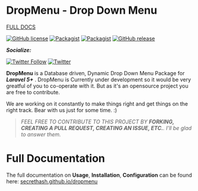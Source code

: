 DropMenu - Drop Down Menu
=======

[FULL DOCS](https://secrethash.github.io/dropmenu)

[![GitHub license](https://img.shields.io/badge/license-MIT-blue.svg?style=flat-square)](https://raw.githubusercontent.com/secrethash/dropmenu/master/LICENSE) [![Packagist](https://img.shields.io/packagist/dt/secrethash/dropmenu.svg?style=flat-square)](https://packagist.org/packages/secrethash/dropmenu) [![Packagist](https://img.shields.io/packagist/v/secrethash/dropmenu.svg?style=flat-square)](https://packagist.org/packages/secrethash/dropmenu) [![GitHub release](https://img.shields.io/github/release/secrethash/dropmenu.svg?style=flat-square)](https://packagist.org/packages/secrethash/dropmenu)

***Socialize:***

[![Twitter Follow](https://img.shields.io/twitter/follow/secrethash.svg?style=social&label=Follow&style=flat-square)](https://twitter.com/secrethash) [![Twitter](https://img.shields.io/twitter/url/https/github.com/secrethash/dropmenu.svg?style=social&style=flat-square)](https://twitter.com/intent/tweet?text=Wow:&url=%5Bobject%20Object%5D)

**DropMenu** is a Database driven, Dynamic Drop Down Menu Package for ***Laravel 5+*** . DropMenu is Currently under development so it would be very greatful of you to co-operate with it. But as it's an opensource project you are free to contribute.

We are working on it constantly to make things right and get things on the right track. Bear with us just for some time. :)

> *FEEL FREE TO CONTRIBUTE TO THIS PROJECT BY  **FORKING, CREATING A PULL REQUEST, CREATING AN ISSUE, ETC.**. I'll be glad to answer them.*


# Full Documentation
The full documentation on **Usage**, **Installation**, **Configuration** can be found here: [secrethash.github.io/dropmenu](https://secrethash.github.com/dropmenu)